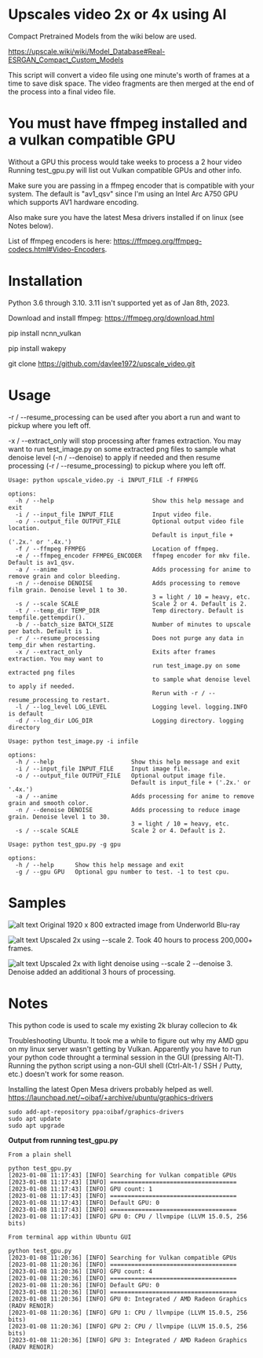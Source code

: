# Upscales video 2x or 4x using AI

Compact Pretrained Models from the wiki below are used.

https://upscale.wiki/wiki/Model_Database#Real-ESRGAN_Compact_Custom_Models

This script will convert a video file using one minute's worth of frames at a time to save disk space. The video fragments are then merged at the end of the process into a final video file.

# You must have ffmpeg installed and a vulkan compatible GPU

Without a GPU this process would take weeks to process a 2 hour video
Running test_gpu.py will list out Vulkan compatible GPUs and other info.

Make sure you are passing in a ffmpeg encoder that is compatible with your system.
The default is "av1_qsv" since I'm using an Intel Arc A750 GPU which supports AV1 hardware encoding.

Also make sure you have the latest Mesa drivers installed if on linux (see Notes below).

List of ffmpeg encoders is here: https://ffmpeg.org/ffmpeg-codecs.html#Video-Encoders.

# Installation

Python 3.6 through 3.10. 3.11 isn't supported yet as of Jan 8th, 2023.

Download and install ffmpeg: https://ffmpeg.org/download.html

pip install ncnn_vulkan

pip install wakepy

git clone https://github.com/davlee1972/upscale_video.git

# Usage

-r / --resume_processing can be used after you abort a run and want to pickup where you left off.

-x / --extract_only will stop processing after frames extraction. You may want to run test_image.py
on some extracted png files to sample what denoise level (-n / --denoise) to apply if needed
and then resume processing (-r / --resume_processing) to pickup where you left off.

```console
Usage: python upscale_video.py -i INPUT_FILE -f FFMPEG

options:
  -h / --help                            Show this help message and exit
  -i / --input_file INPUT_FILE           Input video file.
  -o / --output_file OUTPUT_FILE         Optional output video file location.
                                         Default is input_file + ('.2x.' or '.4x.')
  -f / --ffmpeg FFMPEG                   Location of ffmpeg.
  -e / --ffmpeg_encoder FFMPEG_ENCODER   ffmpeg encoder for mkv file. Default is av1_qsv.
  -a / --anime                           Adds processing for anime to remove grain and color bleeding.
  -n / --denoise DENOISE                 Adds processing to remove film grain. Denoise level 1 to 30.
                                         3 = light / 10 = heavy, etc.
  -s / --scale SCALE                     Scale 2 or 4. Default is 2.
  -t / --temp_dir TEMP_DIR               Temp directory. Default is tempfile.gettempdir().
  -b / --batch_size BATCH_SIZE           Number of minutes to upscale per batch. Default is 1.
  -r / --resume_processing               Does not purge any data in temp_dir when restarting.
  -x / --extract_only                    Exits after frames extraction. You may want to
                                         run test_image.py on some extracted png files
                                         to sample what denoise level to apply if needed.
                                         Rerun with -r / --resume_processing to restart.
  -l / --log_level LOG_LEVEL             Logging level. logging.INFO is default
  -d / --log_dir LOG_DIR                 Logging directory. logging directory

```

```console
Usage: python test_image.py -i infile

options:
  -h / --help                      Show this help message and exit
  -i / --input_file INPUT_FILE     Input image file.
  -o / --output_file OUTPUT_FILE   Optional output image file.
                                   Default is input_file + ('.2x.' or '.4x.')
  -a / --anime                     Adds processing for anime to remove grain and smooth color.
  -n / --denoise DENOISE           Adds processing to reduce image grain. Denoise level 1 to 30.
                                   3 = light / 10 = heavy, etc.
  -s / --scale SCALE               Scale 2 or 4. Default is 2.

```

```console
Usage: python test_gpu.py -g gpu

options:
  -h / --help      Show this help message and exit
  -g / --gpu GPU   Optional gpu number to test. -1 to test cpu.

```


# Samples

![alt text](https://i.imgur.com/nkbA0Ft.png)
Original 1920 x 800 extracted image from Underworld Blu-ray

![alt text](https://i.imgur.com/Z2djqQN.png)
Upscaled 2x using --scale 2. Took 40 hours to process 200,000+ frames.

![alt text](https://i.imgur.com/GOFMK47.png)
Upscaled 2x with light denoise using --scale 2 --denoise 3. Denoise added an additional 3 hours of processing.

# Notes

This python code is used to scale my existing 2k bluray collecion to 4k

Troubleshooting Ubuntu. It took me a while to figure out why my AMD gpu on my linux server wasn't getting
by Vulkan. Apparently you have to run your python code throught a terminal session in the GUI (pressing Alt-T).
Running the python script using a non-GUI shell (Ctrl-Alt-1 / SSH / Putty, etc.) doesn't work for some reason.

Installing the latest Open Mesa drivers probably helped as well.
https://launchpad.net/~oibaf/+archive/ubuntu/graphics-drivers


```console
sudo add-apt-repository ppa:oibaf/graphics-drivers
sudo apt update
sudo apt upgrade
```

**Output from running test_gpu.py**

```console
From a plain shell

python test_gpu.py
[2023-01-08 11:17:43] [INFO] Searching for Vulkan compatible GPUs
[2023-01-08 11:17:43] [INFO] ====================================
[2023-01-08 11:17:43] [INFO] GPU count: 1
[2023-01-08 11:17:43] [INFO] ====================================
[2023-01-08 11:17:43] [INFO] Default GPU: 0
[2023-01-08 11:17:43] [INFO] ====================================
[2023-01-08 11:17:43] [INFO] GPU 0: CPU / llvmpipe (LLVM 15.0.5, 256 bits)

```

```console
From terminal app within Ubuntu GUI

python test_gpu.py
[2023-01-08 11:20:36] [INFO] Searching for Vulkan compatible GPUs
[2023-01-08 11:20:36] [INFO] ====================================
[2023-01-08 11:20:36] [INFO] GPU count: 4
[2023-01-08 11:20:36] [INFO] ====================================
[2023-01-08 11:20:36] [INFO] Default GPU: 0
[2023-01-08 11:20:36] [INFO] ====================================
[2023-01-08 11:20:36] [INFO] GPU 0: Integrated / AMD Radeon Graphics (RADV RENOIR)
[2023-01-08 11:20:36] [INFO] GPU 1: CPU / llvmpipe (LLVM 15.0.5, 256 bits)
[2023-01-08 11:20:36] [INFO] GPU 2: CPU / llvmpipe (LLVM 15.0.5, 256 bits)
[2023-01-08 11:20:36] [INFO] GPU 3: Integrated / AMD Radeon Graphics (RADV RENOIR)

```
